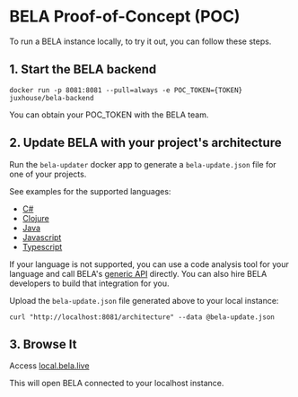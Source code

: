 # BELA Proof-of-Concept (POC)

To run a BELA instance locally, to try it out, you can follow these steps.

## 1. Start the BELA backend

```
docker run -p 8081:8081 --pull=always -e POC_TOKEN={TOKEN} juxhouse/bela-backend
```
You can obtain your POC_TOKEN with the BELA team.


## 2. Update BELA with your project's architecture

Run the `bela-updater` docker app to generate a `bela-update.json` file for one of your projects.

See examples for the supported languages:
 - [C#](/updaters/.NET.md)
 - [Clojure](/updaters/Clojure.md)
 - [Java](/updaters/Java.md)
 - [Javascript](/updaters/Typescript.md)
 - [Typescript](/updaters/Typescript.md)

If your language is not supported, you can use a code analysis tool for your language and call BELA's [generic API](API.md) directly. You can also hire BELA developers to build that integration for you.

Upload the `bela-update.json` file generated above to your local instance:
```
curl "http://localhost:8081/architecture" --data @bela-update.json
```

## 3. Browse It

Access [local.bela.live](https://local.bela.live)

This will open BELA connected to your localhost instance.
